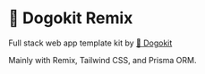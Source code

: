 # 🐶 Dogokit Remix

Full stack web app template kit by [🐶 Dogokit](https://dogokit.com)

Mainly with Remix, Tailwind CSS, and Prisma ORM.
